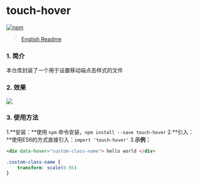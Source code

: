 # touch-hover
[![npm](https://img.shields.io/npm/v/touch-hover.svg)](https://www.npmjs.com/package/touch-hover)
> [English Readme](https://github.com/lixilin123/touch-hover)
### 1. 简介
本仓库封装了一个用于设置移动端点击样式的文件
### 2. 效果
![](https://user-images.githubusercontent.com/34760420/39755381-34376bbc-52f8-11e8-9efd-2333a6b29de1.gif)
### 3. 使用方法
1.**安装：**使用 `npm` 命令安装，`npm install --save touch-hover`
2.**引入：**使用ES6的方式直接引入：`import 'touch-hover'`
3.**示例：**
```html
<div data-hover="custom-class-name"> hello world </div>
```
``` css
.custom-class-name {
	transform: scale(0.95)
}
```